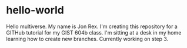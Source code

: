 # hello-world
Hello multiverse. My name is Jon Rex. I'm creating this repository for a GITHub tutorial for my GIST 604b class. 
I'm sitting at a desk in my home learning how to create new branches.
Currently working on step 3. 
